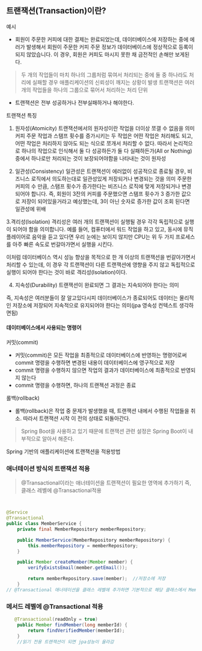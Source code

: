 ## 트랜잭션(Transaction)이란?

예시

- 회원이 주문한 커피에 대한 결제는 완료되었는데, 데이터베이스에 저장하는 중에 에러가 발생해서 회원이 주문한 커피 주문 정보가 데이터베이스에 정상적으로 등록이 되지 않았습니다.
이 경우, 회원은 커피도 마시지 못한 채 금전적인 손해만 보게된다.

> 두 개의 작업들이 마치 하나의 그룹처럼 묶여서 처리되는 중에 둘 중 하나라도 처리에 실패할 경우 애플리케이션의 신뢰성이 깨지는 상황이 발생
> 트랜잭션은 여러개의 작업들을 하나의 그룹으로 묶어서 처리하는 처리 단위

- 트랜잭션은 전부 성공하거나 전부실패하거나 해야한다.

트랜잭션 특징
1. 원자성(Atomicity)
트랜잭션에서의 원자성이란 작업을 더이상 쪼갤 수 없음을 의미
커피 주문 작업과 스탬프 횟수를 증가시키는 두 작업은 어떤 작업은 처리해도 되고,
어떤 작업은 처리하지 않아도 되는 식으로 쪼개서 처리할 수 없다.
따라서 논리적으로 하나의 작업으로 인식해서 둘 다 성공하든가 둘 다 실패하든가(All or Nothing) 중에서 하나로만 처리되는 것이 보장되어야함을 나타내는 것이 원자성


2. 일관성(Consistency)
일관성은 트랜잭션이 에러없이 성공적으로 종료될 경우, 비즈니스 로직에서 의도하는대로 일관성있게 저장되거나 변경되는 것을 의미 주문한 커피의 수 만큼, 
스탬프 횟수가 증가한다는 비즈니스 로직에 맞게 저장되거나 변경되어야 합니다.
즉, 회원이 3잔의 커피를 주문했으면 스탬프 횟수가 3 증가한 값으로 저장이 되어있을거라고 예상했는데, 
3이 아닌 숫자로 증가한 값이 조회 된다면 일관성에 위배 


3.격리성(Isolation)
격리성은 여러 개의 트랜잭션이 실행될 경우 각각 독립적으로 실행이 되어야 함을 의미합니다.
예를 들어, 컴퓨터에서 워드 작업을 하고 있고, 동시에 뮤직 플레이어로 음악을 듣고 있다면 
우리 눈에는 보이지 않지만 CPU는 위 두 가지 프로세스를 아주 빠른 속도로 번갈아가면서 실행을 시킨다.

이처럼 데이터베이스 역시 성능 향상을 목적으로 한 개 이상의 트랜잭션을 번갈아가면서 처리할 수 있는데, 이 경우 각 트랜잭션이 다른 트랜잭션에 영향을 주지 않고 독립적으로 실행이 되어야 한다는 것이 바로 격리성(Isolation)이다.


4. 지속성(Durability)
트랜잭션이 완료되면 그 결과는 지속되어야 한다는 의미

즉, 지속성은 여러분들이 잘 알고있다시피 데이터베이스가 종료되어도 
데이터는 물리적인 저장소에 저장되어 지속적으로 유지되어야 한다는 의미(jpa 영속성 컨텍스트 생각하면됨)


#### 데이터베이스에서 사용되는 명령어
커밋(commit)
- 커밋(commit)은 모든 작업을 최종적으로 데이터베이스에 반영하는 명령어로써  commit 명령을 수행하면 변경된 내용이 데이터베이스에 영구적으로 저장
- commit 명령을 수행하지 않으면 작업의 결과가 데이터베이스에 최종적으로 반영되지 않는다
- commit 명령을 수행하면, 하나의 트랜젝션 과정은 종료

롤백(rollback)

- 롤백(rollback)은 작업 중 문제가 발생했을 때, 트랜잭션 내에서 수행된 작업들을 취소.
따라서 트랜잭션 시작 이 전의 상태로 되돌아간다.


> Spring Boot을 사용하고 있기 때문에 트랜잭션 관련 설정은 Spring Boot이 내부적으로 알아서 해준다.


Spring 기반의 애플리케이션에 트랜잭션을 적용방법

### 애너테이션 방식의 트랜잭션 적용
> @Transactional이라는 애너테이션을 트랜잭션이 필요한 영역에 추가하기
> 즉, 클래스 레벨에 @Transactional적용 

```java


@Service
@Transactional  
public class MemberService {
    private final MemberRepository memberRepository;

    public MemberService(MemberRepository memberRepository) {
        this.memberRepository = memberRepository;
    }

    public Member createMember(Member member) {
        verifyExistsEmail(member.getEmail());

        return memberRepository.save(member);  //저장소에 저장 
    }
// @Transactional 애너테이션을 클래스 레벨에 추가하면 기본적으로 해당 클래스에서 MemberRepository의 기능을 이용하는 모든 메서드에 트랜잭션    
 ```
 ### 메서드 레벨에 @Transactional 적용
```java
   @Transactional(readOnly = true)
    public Member findMember(long memberId) {
        return findVerifiedMember(memberId);
    }
    //읽기 전용 트랜잭션이 되면 jpa성능이 올라감 
```

